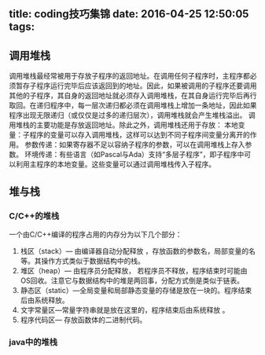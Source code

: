 title: coding技巧集锦
date: 2016-04-25 12:50:05
tags:
---
## 调用堆栈
调用堆栈最经常被用于存放子程序的返回地址。在调用任何子程序时，主程序都必须暂存子程序运行完毕后应该返回到的地址。因此，如果被调用的子程序还要调用其他的子程序，其自身的返回地址就必须存入调用堆栈，在其自身运行完毕后再行取回。在递归程序中，每一层次递归都必须在调用堆栈上增加一条地址，因此如果程序出现无限递归（或仅仅是过多的递归层次），调用堆栈就会产生堆栈溢出。
调用堆栈的主要功能是存放返回地址。除此之外，调用堆栈还用于存放：
本地变量：子程序的变量可以存入调用堆栈，这样可以达到不同子程序间变量分离开的作用。
参数传递：如果寄存器不足以容纳子程序的参数，可以在调用堆栈上存入参数。
环境传递：有些语言（如Pascal与Ada）支持“多层子程序”，即子程序中可以利用主程序的本地变量。这些变量可以通过调用堆栈传入子程序。
## 堆与栈
### C/C++的堆栈
一个由C/C++编译的程序占用的内存分为以下几个部分：
1. 栈区（stack）— 由编译器自动分配释放 ，存放函数的参数名，局部变量的名等。其操作方式类似于数据结构中的栈。
1. 堆区（heap）— 由程序员分配释放， 若程序员不释放，程序结束时可能由OS回收。注意它与数据结构中的堆是两回事，分配方式倒是类似于链表。
3. 静态区（static）—全局变量和局部静态变量的存储是放在一块的。程序结束后由系统释放。
4. 文字常量区—常量字符串就是放在这里的，程序结束后由系统释放 。
5. 程序代码区— 存放函数体的二进制代码。

### java中的堆栈

